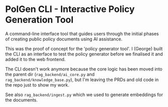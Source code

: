 # PolGen CLI - Interactive Policy Generation Tool

A command-line interface tool that guides users through the initial phases of creating public policy documents using AI assistance.

This was the proof of concept for the 'policy generator tool'. I (George) built the CLI as an interface to test the policy generator before we finalised it and added it to the web frontend.

The CLI doesn't work anymore because the core logic has been moved into the parent dir (`rag_backend/ai_core.py` and `rag_backend/knowledge_base.py`), but I'm leaving the PRDs and old code in the repo just to show my work.

See also `rag_backend/ingest.py` which we used to generate embeddings for the documents.
